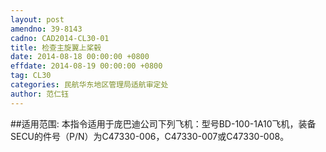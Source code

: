 ```yaml
---
layout: post
amendno: 39-8143
cadno: CAD2014-CL30-01
title: 检查主旋翼上桨毂
date: 2014-08-18 00:00:00 +0800
effdate: 2014-08-19 00:00:00 +0800
tag: CL30
categories: 民航华东地区管理局适航审定处
author: 范仁钰
---
```


##适用范围:
本指令适用于庞巴迪公司下列飞机：型号BD-100-1A10飞机，装备SECU的件号（P/N）为C47330-006，C47330-007或C47330-008。

